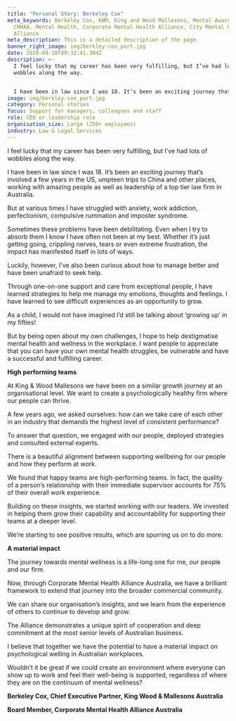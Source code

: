 ```yaml
---
title: "Personal Story: Berkeley Cox"
meta_keywords: Berkeley Cox, KWM, King and Wood Mallesons, Mental Awareness,
  CMHAA, Mental Health, Corporate Mental Health Alliance, City Mental Health
  Alliance
meta_description: This is a detailed description of the page.
banner_right_image: img/berkley-cox_port.jpg
date: 2020-09-10T09:32:41.304Z
description: >-
  I feel lucky that my career has been very fulfilling, but I’ve had lots of
  wobbles along the way.


  I have been in law since I was 18. It’s been an exciting journey that’s involved a few years in the US, umpteen trips to China and other places, working with amazing people as well as leadership of a top tier law firm in Australia.
image: img/berkley-cox_port.jpg
category: Personal stories
focus: Support for managers, colleagues and staff
role: CEO or leadership role
organisation_size: Large (250+ employees)
industry: Law & Legal Services
---
```

I feel lucky that my career has been very fulfilling, but I’ve had lots of wobbles along the way.

I have been in law since I was 18. It’s been an exciting journey that’s involved a few years in the US, umpteen trips to China and other places, working with amazing people as well as leadership of a top tier law firm in Australia.

But at various times I have struggled with anxiety, work addiction, perfectionism, compulsive rumination and imposter syndrome.

Sometimes these problems have been debilitating. Even when I try to absorb them I know I have often not been at my best. Whether it’s just getting going, crippling nerves, tears or even extreme frustration, the impact has manifested itself in lots of ways.

Luckily, however, I’ve also been curious about how to manage better and have been unafraid to seek help.

Through one-on-one support and care from exceptional people, I have learned strategies to help me manage my emotions, thoughts and feelings. I have learned to see difficult experiences as an opportunity to grow.

As a child, I would not have imagined I’d still be talking about ‘growing up’ in my fifties!

But by being open about my own challenges, I hope to help destigmatise mental health and wellness in the workplace. I want people to appreciate that you can have your own mental health struggles, be vulnerable and have a successful and fulfilling career.

**High performing teams**

At King & Wood Mallesons we have been on a similar growth journey at an organisational level. We want to create a psychologically healthy firm where our people can thrive.

A few years ago, we asked ourselves: how can we take care of each other in an industry that demands the highest level of consistent performance?

To answer that question, we engaged with our people, deployed strategies and consulted external experts.

There is a beautiful alignment between supporting wellbeing for our people and how they perform at work.

We found that happy teams are high-performing teams. In fact, the quality of a person’s relationship with their immediate supervisor accounts for 75% of their overall work experience.

Building on these insights, we started working with our leaders. We invested in helping them grow their capability and accountability for supporting their teams at a deeper level.

We’re starting to see positive results, which are spurring us on to do more.

**A material impact**

The journey towards mental wellness is a life-long one for me, our people and our firm.

Now, through Corporate Mental Health Alliance Australia, we have a brilliant framework to extend that journey into the broader commercial community.

We can share our organisation’s insights, and we learn from the experience of others to continue to develop and grow.

The Alliance demonstrates a unique spirit of cooperation and deep commitment at the most senior levels of Australian business.

I believe that together we have the potential to have a material impact on psychological welling in Australian workplaces.

Wouldn’t it be great if we could create an environment where everyone can show up to work and feel their well-being is supported, regardless of where they are on the continuum of mental wellness?

**Berkeley Cox, Chief Executive Partner, King Wood & Mallesons Australia**

**Board Member, Corporate Mental Health Alliance Australia**